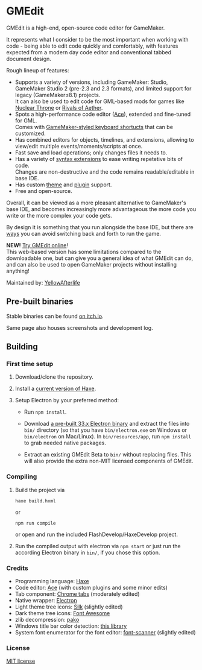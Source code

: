 # GMEdit

GMEdit is a high-end, open-source code editor for GameMaker.

It represents what I consider to be the most important when working with code - being able to edit code quickly and comfortably, with features expected from a modern day code editor and conventional tabbed document design.

Rough lineup of features:

- Supports a variety of versions, including GameMaker: Studio, GameMaker Studio 2 (pre-2.3 and 2.3 formats), and limited support for legacy (GameMaker≤8.1) projects.  
  It can also be used to edit code for GML-based mods for games like [Nuclear Throne](https://yal.cc/ntt-modding-faq/) or [Rivals of Aether](https://rivalsofaether.com/introduction/).
- Spots a high-performance code editor ([Ace](https://ace.c9.io/)), extended and fine-tuned for GML.  
  Comes with [GameMaker-styled keyboard shortucts](http://github.com/GameMakerDiscord/GMEdit/wiki/Keyboard-shortcuts) that can be customized.
- Has combined editors for objects, timelines, and extensions, allowing to view/edit multiple events/moments/scripts at once.
- Fast save and load operations; only changes files it needs to.
- Has a variety of [syntax extensions](https://github.com/YellowAfterlife/GMEdit/wiki) to ease writing repetetive bits of code.  
  Changes are non-destructive and the code remains readable/editable in base IDE.
- Has custom [theme](https://github.com/YellowAfterlife/GMEdit/wiki/Using-themes)
  and [plugin](https://github.com/YellowAfterlife/GMEdit/wiki/Using-plugins) support.
- Free and open-source.

Overall, it can be viewed as a more pleasant alternative to GameMaker's base  IDE, and becomes increasingly more advantageous the more code you write or the more complex your code gets.

By design it is something that you run alongside the base IDE, but there are [ways](https://github.com/YellowAfterlife/GMEdit/wiki/Running-games-from-GMEdit) you can avoid switching back and forth to run the game.

**NEW!** [Try GMEdit online](https://yellowafterlife.github.io/GMEdit/)!  
This web-based version has some limitations compared to the downloadable one, but can give you a general idea of what GMEdit can do, and can also be used to open GameMaker projects without installing anything!

Maintained by: [YellowAfterlife](https://yal.cc)

## Pre-built binaries

Stable binaries can be found [on itch.io](https://yellowafterlife.itch.io/gmedit).

Same page also houses screenshots and development log.

## Building

### First time setup
1. Download/clone the repository.
2. Install a [current version of Haxe](https://haxe.org/download/).
3. Setup Electron by your preferred method:

   * Run `npm install`.
 
   * Download [a pre-built 33.x Electron binary](https://github.com/electron/electron/releases) and
     extract the files into `bin/` directory (so that you have `bin/electron.exe` on Windows or
     `bin/electron` on Mac/Linux). In `bin/resources/app`, run `npm install` to grab needed native
     packages.
 
   * Extract an existing GMEdit Beta to `bin/` without replacing files. This will also provide the
     extra non-MIT licensed components of GMEdit.
  
### Compiling
1. Build the project via
   ```
   haxe build.hxml
   ```
   or
   ```
   npm run compile
   ```
   or open and run the included FlashDevelop/HaxeDevelop project.

1. Run the compiled output with electron via `npm start` or just run the according Electron binary in
   `bin/`, if you chose this option.

### Credits

* Programming language: [Haxe](https://haxe.org)
* Code editor: [Ace](https://ace.c9.io/) (with custom plugins and some minor edits)
* Tab component: [Chrome tabs](https://github.com/adamschwartz/chrome-tabs) (moderately edited)
* Native wrapper: [Electron](https://electronjs.org/)
* Light theme tree icons: [Silk](http://www.famfamfam.com/lab/icons/silk/) (slightly edited)
* Dark theme tree icons: [Font Awesome](https://fontawesome.com/)
* zlib decompression: [pako](https://github.com/nodeca/pako)
* Windows title bar color detection: [this library](https://github.com/loilo/windows-titlebar-color)
* System font enumerator for the font editor: [font-scanner](https://www.npmjs.com/package/font-scanner) (slightly edited)

### License

[MIT license](https://opensource.org/licenses/mit-license.php)
